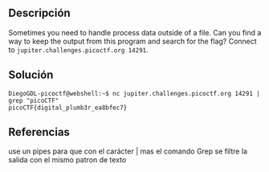 ## Descripción

Sometimes you need to handle process data outside of a file. Can you find a way to keep the output from this program and search for the flag? Connect to `jupiter.challenges.picoctf.org 14291`.
## Solución


```
DiegoGDL-picoctf@webshell:~$ nc jupiter.challenges.picoctf.org 14291 | grep "picoCTF"
picoCTF{digital_plumb3r_ea8bfec7}
```
## Referencias

use un pipes para que con el carácter | mas el comando Grep se filtre la salida con el mismo patron de texto